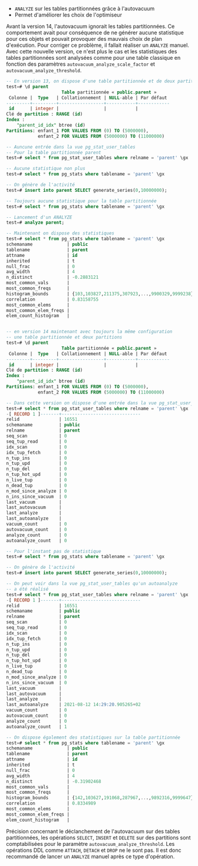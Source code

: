 <!--
Les commits sur ce sujet sont :

* https://commitfest.postgresql.org/32/2492/
* https://git.postgresql.org/gitweb/?p=postgresql.git;a=commit;h=0827e8af70f4653ba17ed773f123a60eadd9f9c9

Discussion

* https://gitlab.dalibo.info/formation/workshops/-/issues/110

-->

<div class="slide-content">

* `ANALYZE` sur les tables partitionnées grâce à l'autovacuum
* Permet d'améliorer les choix de l'optimiseur

</div>

<div class="notes">

Avant la version 14, l'autovacuum ignorait les tables partitionnées. Ce comportement avait pour conséquence de ne générer aucune statistique pour ces objets et pouvait provoquer des mauvais choix de plan d'exécution.
Pour corriger ce problème, il fallait réaliser un `ANALYZE` manuel. Avec cette nouvelle version, ce n'est plus le cas et les statistiques des tables partitionnées sont analysées comme pour une table classique en 
fonction des paramètres `autovacuum_analyze_scale_factor` et `autovacuum_analyze_threshold`.

```sql
-- En version 13, on dispose d'une table partitionnée et de deux partitions
test=# \d parent
                     Table partitionnée « public.parent »
 Colonne |  Type   | Collationnement | NULL-able | Par défaut 
---------+---------+-----------------+-----------+------------
 id      | integer |                 |           |            
Clé de partition : RANGE (id)
Index :
    "parent_id_idx" btree (id)
Partitions: enfant_1 FOR VALUES FROM (0) TO (5000000),
            enfant_2 FOR VALUES FROM (5000000) TO (11000000)

-- Auncune entrée dans la vue pg_stat_user_tables
-- Pour la table partitionnée parent
test=# select * from pg_stat_user_tables where relname = 'parent' \gx

-- Aucune statistique non plus
test=# select * from pg_stats where tablename = 'parent' \gx

-- On génère de l'activité
test=# insert into parent SELECT generate_series(0,10000000);

-- Toujours aucune statistique pour la table partitionnée
test=# select * from pg_stats where tablename = 'parent' \gx

-- Lancement d'un ANALYZE
test=# analyze parent;

-- Maintenant on dispose des statistiques
test=# select * from pg_stats where tablename = 'parent' \gx
schemaname             | public
tablename              | parent
attname                | id
inherited              | t
null_frac              | 0
avg_width              | 4
n_distinct             | -0.2883121
most_common_vals       | 
most_common_freqs      | 
histogram_bounds       | {103,103827,211375,307923,...,9900329,9999238}
correlation            | 0.83158755
most_common_elems      | 
most_common_elem_freqs | 
elem_count_histogram   | 


-- en version 14 maintenant avec toujours la même configuration
-- une table partitionnée et deux partitions
test=# \d parent
                     Table partitionnée « public.parent »
 Colonne |  Type   | Collationnement | NULL-able | Par défaut 
---------+---------+-----------------+-----------+------------
 id      | integer |                 |           |            
Clé de partition : RANGE (id)
Index :
    "parent_id_idx" btree (id)
Partitions: enfant_1 FOR VALUES FROM (0) TO (5000000),
            enfant_2 FOR VALUES FROM (5000000) TO (11000000)

-- Dans cette version on dispose d'une entrée dans la vue pg_stat_user_tables
test=# select * from pg_stat_user_tables where relname = 'parent' \gx
-[ RECORD 1 ]-------+------------------------------
relid               | 16551
schemaname          | public
relname             | parent
seq_scan            | 0
seq_tup_read        | 0
idx_scan            | 0
idx_tup_fetch       | 0
n_tup_ins           | 0
n_tup_upd           | 0
n_tup_del           | 0
n_tup_hot_upd       | 0
n_live_tup          | 0
n_dead_tup          | 0
n_mod_since_analyze | 0
n_ins_since_vacuum  | 0
last_vacuum         | 
last_autovacuum     | 
last_analyze        | 
last_autoanalyze    | 
vacuum_count        | 0
autovacuum_count    | 0
analyze_count       | 0
autoanalyze_count   | 0

-- Pour l'instant pas de statistique
test=# select * from pg_stats where tablename = 'parent' \gx

-- On génère de l'activité
test=# insert into parent SELECT generate_series(0,10000000);

-- On peut voir dans la vue pg_stat_user_tables qu'un autoanalyze
-- a été réalisé
test=# select * from pg_stat_user_tables where relname = 'parent' \gx
-[ RECORD 1 ]-------+------------------------------
relid               | 16551
schemaname          | public
relname             | parent
seq_scan            | 0
seq_tup_read        | 0
idx_scan            | 0
idx_tup_fetch       | 0
n_tup_ins           | 0
n_tup_upd           | 0
n_tup_del           | 0
n_tup_hot_upd       | 0
n_live_tup          | 0
n_dead_tup          | 0
n_mod_since_analyze | 0
n_ins_since_vacuum  | 0
last_vacuum         | 
last_autovacuum     | 
last_analyze        | 
last_autoanalyze    | 2021-08-12 14:29:20.905265+02
vacuum_count        | 0
autovacuum_count    | 0
analyze_count       | 0
autoanalyze_count   | 1

-- On dispose également des statistiques sur la table partitionnée
test=# select * from pg_stats where tablename = 'parent' \gx
schemaname             | public
tablename              | parent
attname                | id
inherited              | t
null_frac              | 0
avg_width              | 4
n_distinct             | -0.31902468
most_common_vals       | 
most_common_freqs      | 
histogram_bounds       | {142,103627,191068,287967,...,9892316,9999647}
correlation            | 0.8334989
most_common_elems      | 
most_common_elem_freqs | 
elem_count_histogram   | 
```

Précision concernant le déclanchement de l'autovacuum sur des tables partitionnées, les opérations `SELECT`, `INSERT` et `DELETE` sur des partitions sont comptabilisées pour le paramètre `autovacuum_analyze_threshold`. 
Les opérations DDL comme `ATTACH`, `DETACH` et `DROP` ne le sont pas. Il est donc recommandé de lancer un `ANALYZE` manuel après ce type d'opération.

</div>